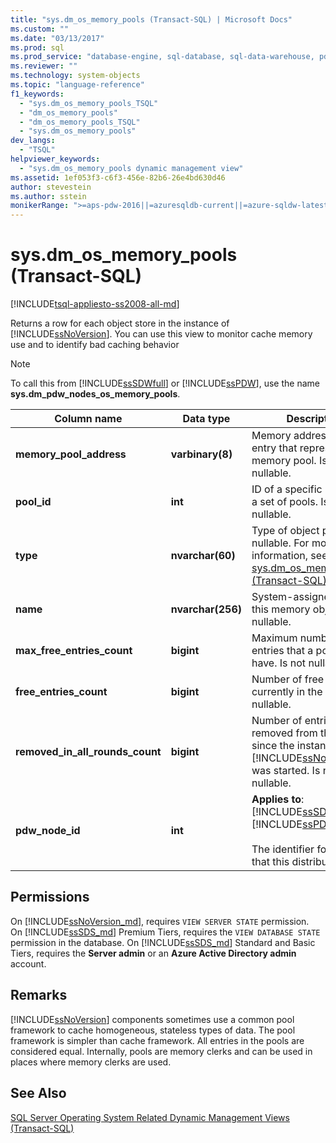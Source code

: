 ```yaml
---
title: "sys.dm_os_memory_pools (Transact-SQL) | Microsoft Docs"
ms.custom: ""
ms.date: "03/13/2017"
ms.prod: sql
ms.prod_service: "database-engine, sql-database, sql-data-warehouse, pdw"
ms.reviewer: ""
ms.technology: system-objects
ms.topic: "language-reference"
f1_keywords: 
  - "sys.dm_os_memory_pools_TSQL"
  - "dm_os_memory_pools"
  - "dm_os_memory_pools_TSQL"
  - "sys.dm_os_memory_pools"
dev_langs: 
  - "TSQL"
helpviewer_keywords: 
  - "sys.dm_os_memory_pools dynamic management view"
ms.assetid: 1ef053f3-c6f3-456e-82b6-26e4bd630d46
author: stevestein
ms.author: sstein
monikerRange: ">=aps-pdw-2016||=azuresqldb-current||=azure-sqldw-latest||>=sql-server-2016||=sqlallproducts-allversions||>=sql-server-linux-2017||=azuresqldb-mi-current"
---
```

# sys.dm_os_memory_pools (Transact-SQL)
[!INCLUDE[tsql-appliesto-ss2008-all-md](../../includes/tsql-appliesto-ss2008-all-md.md)]

  Returns a row for each object store in the instance of [!INCLUDE[ssNoVersion](../../includes/ssnoversion-md.md)]. You can use this view to monitor cache memory use and to identify bad caching behavior  
  
> [!NOTE]  
>  To call this from [!INCLUDE[ssSDWfull](../../includes/sssdwfull-md.md)] or [!INCLUDE[ssPDW](../../includes/sspdw-md.md)], use the name **sys.dm_pdw_nodes_os_memory_pools**.  
  
|Column name|Data type|Description|  
|-----------------|---------------|-----------------|  
|**memory_pool_address**|**varbinary(8)**|Memory address of the entry that represents the memory pool. Is not nullable.|  
|**pool_id**|**int**|ID of a specific pool within a set of pools. Is not nullable.|  
|**type**|**nvarchar(60)**|Type of object pool. Is not nullable. For more information, see [sys.dm_os_memory_clerks &#40;Transact-SQL&#41;](../../relational-databases/system-dynamic-management-views/sys-dm-os-memory-clerks-transact-sql.md).|  
|**name**|**nvarchar(256)**|System-assigned name of this memory object. Is not nullable.|  
|**max_free_entries_count**|**bigint**|Maximum number of free entries that a pool can have. Is not nullable.|  
|**free_entries_count**|**bigint**|Number of free entries currently in the pool. Is not nullable.|  
|**removed_in_all_rounds_count**|**bigint**|Number of entries removed from the pool since the instance of [!INCLUDE[ssNoVersion](../../includes/ssnoversion-md.md)] was started. Is not nullable.|  
|**pdw_node_id**|**int**|**Applies to**: [!INCLUDE[ssSDWfull](../../includes/sssdwfull-md.md)], [!INCLUDE[ssPDW](../../includes/sspdw-md.md)]<br /><br /> The identifier for the node that this distribution is on.|  
  
## Permissions

On [!INCLUDE[ssNoVersion_md](../../includes/ssnoversion-md.md)], requires `VIEW SERVER STATE` permission.   
On [!INCLUDE[ssSDS_md](../../includes/sssds-md.md)] Premium Tiers, requires the `VIEW DATABASE STATE` permission in the database. On [!INCLUDE[ssSDS_md](../../includes/sssds-md.md)] Standard and Basic Tiers, requires the  **Server admin** or an **Azure Active Directory admin** account.   

## Remarks  
 [!INCLUDE[ssNoVersion](../../includes/ssnoversion-md.md)] components sometimes use a common pool framework to cache homogeneous, stateless types of data. The pool framework is simpler than cache framework. All entries in the pools are considered equal. Internally, pools are memory clerks and can be used in places where memory clerks are used.  
  
## See Also  
 
  [SQL Server Operating System Related Dynamic Management Views &#40;Transact-SQL&#41;](../../relational-databases/system-dynamic-management-views/sql-server-operating-system-related-dynamic-management-views-transact-sql.md)  
  
  


